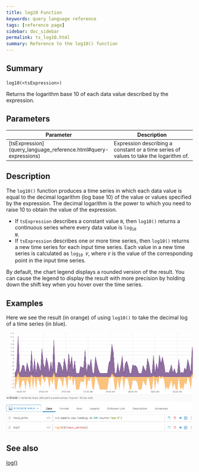 ```yaml
---
title: log10 Function
keywords: query language reference
tags: [reference page]
sidebar: doc_sidebar
permalink: ts_log10.html
summary: Reference to the log10() function
---
```

## Summary
```
log10(<tsExpression>)
```

Returns the logarithm base 10 of each data value described by the expression.


## Parameters

<table>
<tbody>
<thead>
<tr><th width="20%">Parameter</th><th width="80%">Description</th></tr>
</thead>
<tr>
<td markdown="span"> [tsExpression](query_language_reference.html#query-expressions)</td>
<td markdown="span">Expression describing a constant or a time series of values to take the logarithm of. </td></tr>
</tbody>
</table>

## Description

The `log10()` function produces a  time series in which each data value is equal to the decimal logarithm (log base 10) of the value or values specified by the expression. The decimal logarithm is the power to which you need to raise 10 to obtain the value of the expression. 

* If `tsExpression` describes a constant value _`N`_, then `log10()` returns a continuous series where every data value is <code>log<sub>10</sub> <em>N</em></code>.
* If `tsExpression` describes one or more time series, then `log10()` returns a new time series for each input time series. 
Each value in a new time series is calculated as <code>log<sub>10</sub> <em>V</em></code>, where _`V`_ is the value of the corresponding point in the input time series.  

By default, the chart legend displays a rounded version of the result. You can cause the legend to display the result with more precision by holding down the shift key when you hover over the time series.

## Examples

Here we see the result (in orange) of using `log10()` to take the decimal log of a time series (in blue).

![ts log10 ts](images/ts_log10_time_series.png)


## See also
[log()](ts_log.html)
